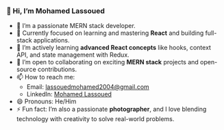 ### 👋 Hi, I’m Mohamed Lassoued

- 🔭 I’m a passionate MERN stack developer.
- 👀 Currently focused on learning and mastering **React** and building full-stack applications.
- 🌱 I’m actively learning **advanced React concepts** like hooks, context API, and state management with Redux.
- 💼 I’m open to collaborating on exciting **MERN stack** projects and open-source contributions.
- 📫 How to reach me: 
   - Email: lassouedmohamed2004@gmail.com
   - LinkedIn: [Mohamed Lassoued]([https://www.linkedin.com/in/your-profile](https://www.linkedin.com/in/mohamed-lassoued-a5b5b8243?utm_source=share&utm_campaign=share_via&utm_content=profile&utm_medium=android_app))
- 😄 Pronouns: He/Him
- ⚡ Fun fact: I’m also a passionate **photographer**, and I love blending technology with creativity to solve real-world problems.
